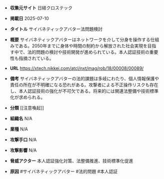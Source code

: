 - **収集元サイト**
日経クロステック

- **掲載日**
2025-07-10

- **タイトル**
サイバネティックアバター法問題検討

- **概要**
サイバネティックアバターはネットワークを介して分身を操作する仕組みである。2050年までに身体や時間の制約から解放された社会実現を目指す中で、法的問題の検討や技術開発が進められている。本人認証技術の重要性も指摘されている。

- **URL**
https://xtech.nikkei.com/atcl/nxt/mag/rob/18/00008/00089/

- **備考**
サイバネティックアバターの法的課題は多岐にわたり、個人情報保護や責任の所在が不明確になる恐れがある。攻撃者による不正操作リスクも存在し、本人認証技術の強化が不可欠である。将来的には関連法整備や技術標準化が求められる。

- **分類**
[[注意喚起]]

- **組織名**
N/A

- **業種**
N/A

- **攻撃手口**
N/A

- **攻撃影響**
N/A

- **脅威アクター**
本人認証強化対策、法整備推進、技術標準化促進

- **原因**
#サイバネティックアバター #法的問題 #本人認証
